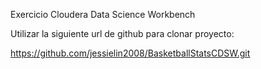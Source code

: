 Exercicio Cloudera Data Science Workbench

Utilizar la siguiente url de github para clonar proyecto:

https://github.com/jessielin2008/BasketballStatsCDSW.git
